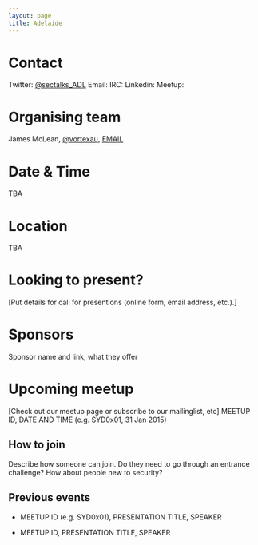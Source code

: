 ```yaml
---
layout: page
title: Adelaide
---
```


# Contact

Twitter: [@sectalks_ADL](https://twitter.com/sectalks_ADL)
Email:
IRC:
Linkedin:
Meetup:

# Organising team
James McLean, [@vortexau](https://twitter.com/vortexau), [EMAIL](mailto:james.mclean@gmail.com)

# Date & Time
TBA

# Location
TBA

# Looking to present?
[Put details for call for presentions (online form, email address, etc.).]

# Sponsors
Sponsor name and link, what they offer

# Upcoming meetup
[Check out our meetup page or subscribe to our mailinglist, etc]
MEETUP ID, DATE AND TIME (e.g. SYD0x01, 31 Jan 2015)

## How to join
Describe how someone can join. Do they need to go through an entrance challenge? 
How about people new to security?     

## Previous events

* MEETUP ID (e.g. SYD0x01), PRESENTATION TITLE, SPEAKER

* MEETUP ID, PRESENTATION TITLE, SPEAKER
